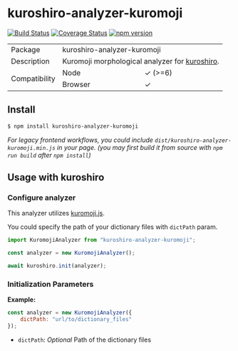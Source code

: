 # kuroshiro-analyzer-kuromoji
 
[![Build Status](https://travis-ci.com/hexenq/kuroshiro-analyzer-kuromoji.svg?branch=master)](https://travis-ci.org/hexenq/kuroshiro-analyzer-kuromoji)
[![Coverage Status](https://coveralls.io/repos/github/hexenq/kuroshiro-analyzer-kuromoji/badge.svg?branch=master)](https://coveralls.io/github/hexenq/kuroshiro-analyzer-kuromoji?branch=master)
[![npm version](https://badge.fury.io/js/kuroshiro-analyzer-kuromoji.svg)](http://badge.fury.io/js/kuroshiro-analyzer-kuromoji)

<table>
    <tr>
        <td>Package</td>
        <td colspan=2>kuroshiro-analyzer-kuromoji</td>
    </tr>
    <tr>
        <td>Description</td>
        <td colspan=2>Kuromoji morphological analyzer for <a href="https://github.com/hexenq/kuroshiro">kuroshiro</a>.</td>
    </tr>
    <tr>
        <td rowspan=2>Compatibility</td>
        <td>Node</td>
        <td>✓ (>=6)</td>
    </tr>
    <tr>
        <td>Browser</td>
        <td>✓</td>
    </tr>
</table>

## Install
```sh
$ npm install kuroshiro-analyzer-kuromoji
```
*For legacy frontend workflows, you could include `dist/kuroshiro-analyzer-kuromoji.min.js` in your page. (you may first build it from source with `npm run build` after `npm install`)*

## Usage with kuroshiro
### Configure analyzer
This analyzer utilizes [kuromoji.js](https://github.com/takuyaa/kuromoji.js). 

You could specify the path of your dictionary files with `dictPath` param. 

```js
import KuromojiAnalyzer from "kuroshiro-analyzer-kuromoji";

const analyzer = new KuromojiAnalyzer();

await kuroshiro.init(analyzer);
```

### Initialization Parameters
__Example:__
```js
const analyzer = new KuromojiAnalyzer({
    dictPath: "url/to/dictionary_files"
});
```
- `dictPath`: *Optional* Path of the dictionary files